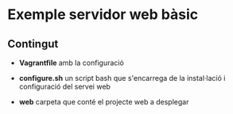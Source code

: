 # Exemple servidor web bàsic 

## Contingut

* **Vagrantfile** amb la configuració

* **configure.sh** un script bash que s'encarrega de la instal·lació i configuració del servei web

* **web** carpeta que conté el projecte web a desplegar
